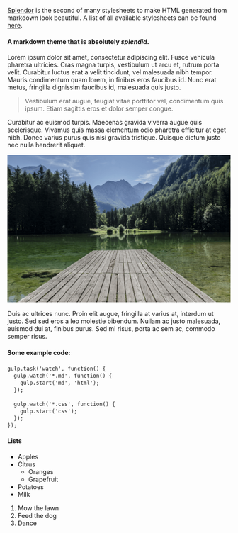 [Splendor](https://github.com/markdowncss/splendor) is the second of many stylesheets to make HTML generated from markdown look beautiful. A list of all available stylesheets can be found [here](https://github.com/markdowncss).

#### A markdown theme that is absolutely _splendid_.

Lorem ipsum dolor sit amet, consectetur adipiscing elit. Fusce vehicula pharetra ultricies. Cras magna turpis, vestibulum ut arcu et, rutrum porta velit. Curabitur luctus erat a velit tincidunt, vel malesuada nibh tempor. Mauris condimentum quam lorem, in finibus eros faucibus id. Nunc erat metus, fringilla dignissim faucibus id, malesuada quis justo.

> Vestibulum erat augue, feugiat vitae porttitor vel, condimentum quis ipsum. Etiam sagittis eros et dolor semper congue.

Curabitur ac euismod turpis. Maecenas gravida viverra augue quis scelerisque. Vivamus quis massa elementum odio pharetra efficitur at eget nibh. Donec varius purus quis nisi gravida tristique. Quisque dictum justo nec nulla hendrerit aliquet.

![xd](images/test-image.png)

Duis ac ultrices nunc. Proin elit augue, fringilla at varius at, interdum ut justo. Sed sed eros a leo molestie bibendum. Nullam ac justo malesuada, euismod dui at, finibus purus. Sed mi risus, porta ac sem ac, commodo semper risus.

#### Some example code:

    gulp.task('watch', function() {
      gulp.watch('*.md', function() {
        gulp.start('md', 'html');
      });
    
      gulp.watch('*.css', function() {
        gulp.start('css');
      });
    });
    

#### Lists

*   Apples
*   Citrus
    *   Oranges
    *   Grapefruit
*   Potatoes
*   Milk

1.  Mow the lawn
2.  Feed the dog
3.  Dance
